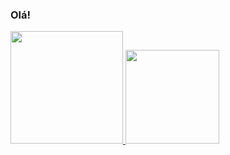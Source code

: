 ### Olá!
 <div>
  <a href="https://github.com/JooaoMS">
  <img height="180em" src="https://github-readme-stats.vercel.app/api?username=JooaoMS&show_icons=true&theme=white&include_all_commits=true&count_private=true"/>
  <img height="150em" src="https://github-readme-stats.vercel.app/api/top-langs/?username=JooaoMS&layout=compact&langs_count=7&theme=white"/>
</div>
